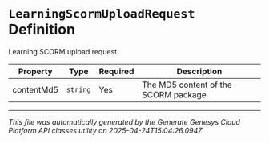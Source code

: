 # `LearningScormUploadRequest` Definition

Learning SCORM upload request

| Property | Type | Required | Description |
|----------|------|----------|-------------|
| contentMd5 | `string` | Yes | The MD5 content of the SCORM package |

---

*This file was automatically generated by the Generate Genesys Cloud Platform API classes utility on 2025-04-24T15:04:26.094Z*